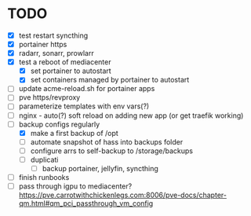 # TODO

- [x] test restart syncthing
- [x] portainer https
- [x] radarr, sonarr, prowlarr
- [x] test a reboot of mediacenter
  - [x] set portainer to autostart
  - [x] set containers managed by portainer to autostart
- [ ] update acme-reload.sh for portainer apps
- [ ] pve https/revproxy
- [ ] parameterize templates with env vars(?)
- [ ] nginx - auto(?) soft reload on adding new app (or get traefik working)
- [ ] backup configs regularly 
  - [x] make a first backup of /opt
  - [ ] automate snapshot of hass into backups folder
  - [ ] configure arrs to self-backup to /storage/backups
  - [ ] duplicati
    - [ ] backup portainer, jellyfin, syncthing
- [ ] finish runbooks
- [ ] pass through igpu to mediacenter? https://pve.carrotwithchickenlegs.com:8006/pve-docs/chapter-qm.html#qm_pci_passthrough_vm_config
